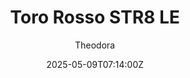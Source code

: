 ---
title: "Toro Rosso STR8 LE"
meta_title: ""
description: "Toro Rosso STR8 LE by FO 2013 ready to race!"
date: 2025-05-09T07:14:00Z
thumb: H7FuzNF
mainimage: vXuu9lC
cargallery: ["cflIfED"]
categories: ["Car"]
author: "Theodora"
tags: ["Toro Rosso", "R2R", "Formula 1", "Formula","FO 2013", "2013", "Italy"]
draft: false
link: https://modsfire.com/4dO8528WgfhAXYk
zipsize: "49 MB"
manu: Toro Rosso
brandname: scuderia-toro-rosso
championship: Formula 1
champlogo: f1-2000
country: Italy
year: 2013
engine: Type 056 2.4l
class: Formula
drivetrain: RWD
power: "763 bhp"
torque: "310"
mass: "642*"
speed: "-"
gb: 7-speed
accel: "- seconds"
creator: FO 2013
version: "-"
csp: "0.2.0"
carname: "Toro Rosso STR8"
folder: "fo_2013_mercedes_le"
livery: "Included"
r2r: 1
host: ModsFire
---